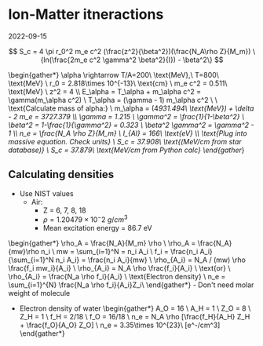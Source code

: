 # Ion-Matter itneractions
2022-09-15

$$
	S_c = 4 \pi r_0^2 m_e c^2 (\frac{z^2}{\beta^2})(\frac{N_A\rho Z}{M_m})
	\{ln(\frac{2m_e c^2 \gamma^2 \beta^2}{I}) - \beta^2\}
$$ 


\begin{gather*}
	\alpha \rightarrow T/A=200\ \text{MeV},\ T=800\ \text{MeV} \\ 
	r_0 = 2.818\times 10^{-13}\ \text{cm} \\
	m_e c^2 = 0.511\ \text{MeV} \\ 
	z^2 = 4 \\\\
	E_\alpha = T_\alpha + m_\alpha c^2 = \gamma(m_\alpha c^2) \\
	T_\alpha = (\gamma - 1) m_\alpha c^2 \\ \\
	\text{Calculate mass of alpha:} \\
	m_\alpha = (4*931.494\ \text{MeV}) + \delta - 2 m_e = 3727.379 \\\\
	\gamma = 1.215 \\
	\gamma^2 = \frac{1}{1-\beta^2} \\
	\beta^2 = 1-\frac{1}{\gamma^2} = 0.323 \\
	\beta^2 \gamma^2 = \gamma^2 - 1 \\\\
	n_e = \frac{N_A \rho Z}{M_m} \\
	I_{Al} = 166\ \text{eV} \\\\
	\text{Plug into massive equation. Check units} \\
	S_c = 37.908\ \text{(MeV/cm from star database)} \\
	S_c = 37.879\ \text{MeV/cm from Python calc}
\end{gather*}

## Calculating densities

- Use NIST values
	- Air:
		- Z = 6, 7, 8, 18
		- $\rho=1.20479\times 10^-2\ g/cm^3$ 
		- Mean excitation energy = 86.7 eV

\begin{gather*}
	\rho_A = \frac{N_A}{M_m} \rho \\
	\rho_A = \frac{N_A}{mw}\rho n_i \\
	mw = \sum_{i=1}^N = n_i A_i \\
	f_i = \frac{n_i A_i}{\sum_{i=1}^N n_i A_i} = \frac{n_i A_i}{mw} \\ 
	\rho_{A_i} = N_A / (mw) \rho \frac{f_i mw_i}{A_i} \\
	\rho_{A_i} = N_A \rho \frac{f_i}{A_i} \\
	\text{or} \\
	\rho_{A_i} = \frac{N_a \rho f_i}{A_i} \\ 
	\text{Electron density} \\
	n_e = \sum_{i=1}^{N} \frac{N_a \rho f_i}{A_i}Z_i\\
\end{gather*}
	- Don't need molar weight of molecule

- Electron density of water
\begin{gather*}
	A_O = 16 \\
	A_H = 1 \\
	Z_O = 8 \\
	Z_H = 1 \\
	f_H = 2/18 \\ 
	f_O = 16/18 \\
	n_e = N_A \rho [\frac{f_H}{A_H} Z_H + \frac{f_O}{A_O} Z_O] \\ 
	n_e = 3.35\times 10^{23}\ [e^-/cm^3]
\end{gather*}
